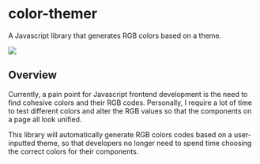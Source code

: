 # color-themer
A Javascript library that generates RGB colors based on a theme.

![](https://img.shields.io/badge/license-MIT-ff69b4)

## Overview
Currently, a pain point for Javascript frontend development is the need to find cohesive colors and their RGB codes. Personally, I require a lot of time to test different colors and alter the RGB values so that the components on a page all look unified. 

This library will automatically generate RGB colors codes based on a user-inputted theme, so that developers no longer need to spend time choosing the correct colors for their components.


